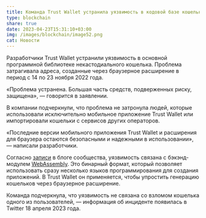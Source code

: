 ```yaml
---
title: Команда Trust Wallet устранила уязвимость в кодовой базе кошелька
type: blockchain
share: true
date: 2023-04-23T15:31:10+03:00
img: /images/blockchain/image52.png
cat: Новости
---
```

Разработчики Trust Wallet устранили уязвимость в основной программной библиотеке некастодиального кошелька. Проблема затрагивала адреса, созданные через браузерное расширение в период с 14 по 23 ноября 2022 года. 

«Проблема устранена. Большая часть средств, подверженных риску, защищена», — говорится в заявлении.

В компании подчеркнули, что проблема не затронула людей, которые использовали исключительно мобильное приложение Trust Wallet или импортировали кошельки с сервисов других операторов. 

«Последние версии мобильного приложения Trust Wallet и расширения для браузера остаются безопасными и надежными в использовании», — написали разработчики.

Согласно [записи](https://community.trustwallet.com/t/wasm-vulnerability-incident-update-and-recommended-actions/750786) в блоге сообщества, уязвимость связана с бэкэнд-модулем [WebAssembly](https://en.wikipedia.org/wiki/WebAssembly). Это бинарный формат, который позволяет использовать сразу несколько языков программирования для создания приложений. В Trust Wallet он применяется, чтобы упростить генерацию кошельков через браузерное расширение.

Команда подчеркнула, что уязвимость не связана со взломом кошелька одного из пользователей, — информация об инциденте появилась в Twitter 18 апреля 2023 года.